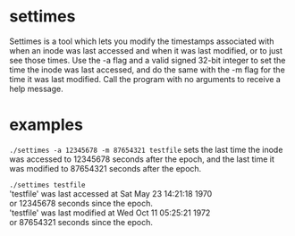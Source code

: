 # settimes
Settimes is a tool which lets you modify the timestamps associated with when an inode was last accessed and when it was last modified, or to just see those times. Use the -a flag and a valid signed 32-bit integer to set the time the inode was last accessed, and do the same with the -m flag for the time it was last modified. Call the program with no arguments to receive a help message.

# examples

`./settimes -a 12345678 -m 87654321 testfile` 
sets the last time the inode was accessed to 12345678 seconds after the epoch, and the last time it was modified to 87654321 seconds after the epoch.

`./settimes testfile`<br>
'testfile' was last accessed at Sat May 23 14:21:18 1970<br>
or 12345678 seconds since the epoch.<br>
'testfile' was last modified at Wed Oct 11 05:25:21 1972<br>
or 87654321 seconds since the epoch.<br>
